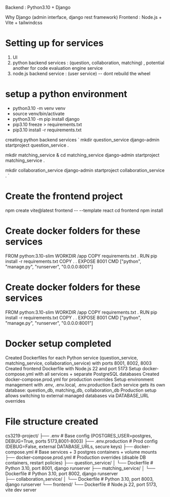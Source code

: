 
Backend : Python3.10 + Django

Why Django (admin interface, django rest framework)
Frontend : Node.js + Vite + tailwindcss


# Setting up for services
1. UI
2. python backend services : (question, collaboration, matching) , potential another for code evaluation engine service
3. node.js backend service : (user service) -- dont rebuild the wheel


# setup a python environment
- python3.10 -m venv venv
- source venv/bin/activate
- python3.10 -m pip install django
- pip3.10 freeze > requirements.txt
- pip3.10 install -r requirements.txt

creating python backend services
`
mkdir question_service
django-admin startproject question_service .

mkdir matching_service & cd matching_service
django-admin startproject matching_service .

mkdir collaboration_service
django-admin startproject collaboration_service .
`


# Create the frontend project
npm create vite@latest frontend -- --template react
cd frontend
npm install

# Create docker folders for these services
FROM python:3.10-slim
WORKDIR /app
COPY requirements.txt .
RUN pip install -r requirements.txt
COPY . .
EXPOSE 8001
CMD ["python", "manage.py", "runserver", "0.0.0.0:8001"]

# Create docker folders for these services
FROM python:3.10-slim
WORKDIR /app
COPY requirements.txt .
RUN pip install -r requirements.txt
COPY . .
EXPOSE 8001
CMD ["python", "manage.py", "runserver", "0.0.0.0:8001"]

# Docker setup completed

Created Dockerfiles for each Python service (question_service, matching_service, collaboration_service) with ports 8001, 8002, 8003
Created frontend Dockerfile with Node.js 22 and port 5173
Setup docker-compose.yml with all services + separate PostgreSQL databases
Created docker-compose.prod.yml for production overrides
Setup environment management with .env, .env.local, .env.production
Each service gets its own database: question_db, matching_db, collaboration_db
Production setup allows switching to external managed databases via DATABASE_URL overrides

# File structure created
cs3219-project/
├── .env                          # Base config (POSTGRES_USER=postgres, DEBUG=True, ports 5173,8001-8003)
├── .env.production              # Prod config (DEBUG=False, external DATABASE_URLs, secure keys)
├── docker-compose.yml           # Base services + 3 postgres containers + volume mounts
├── docker-compose.prod.yml      # Production overrides (disable DB containers, restart policies)
├── question_service/
│   └── Dockerfile              # Python 3.10, port 8001, django runserver
├── matching_service/
│   └── Dockerfile              # Python 3.10, port 8002, django runserver  
├── collaboration_service/
│   └── Dockerfile              # Python 3.10, port 8003, django runserver
└── frontend/
    └── Dockerfile              # Node.js 22, port 5173, vite dev server